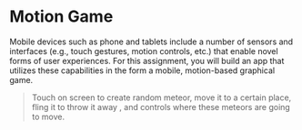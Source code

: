 # Motion Game
Mobile devices such as phone and tablets include a number of sensors and interfaces (e.g., touch gestures, motion controls, etc.) that enable novel forms of user experiences. For this assignment, you will build an app that utilizes these capabilities in the form a mobile, motion-based graphical game.

> Touch on screen to create random meteor, move it to a certain place, fling it to throw it away
, and controls where these meteors are going to move. 